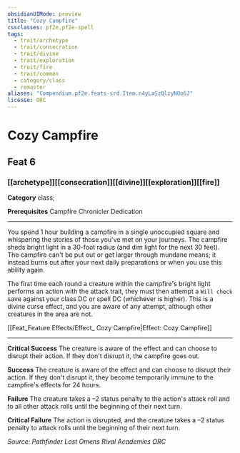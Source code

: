 ```yaml
---
obsidianUIMode: preview
title: "Cozy Campfire"
cssclasses: pf2e,pf2e-spell
tags:
  - trait/archetype
  - trait/consecration
  - trait/divine
  - trait/exploration
  - trait/fire
  - trait/common
  - category/class
  - remaster
aliases: "Compendium.pf2e.feats-srd.Item.n4yLaSzQlzyNOo6J"
license: ORC
---
```

# Cozy Campfire
## Feat 6
### [[archetype]][[consecration]][[divine]][[exploration]][[fire]]

**Category** class; 



**Prerequisites** Campfire Chronicler Dedication
* * *
You spend 1 hour building a campfire in a single unoccupied square and whispering the stories of those you've met on your journeys. The campfire sheds bright light in a 30-foot radius (and dim light for the next 30 feet). The campfire can't be put out or get larger through mundane means; it instead burns out after your next daily preparations or when you use this ability again.

The first time each round a creature within the campfire's bright light performs an action with the attack trait, they must then attempt a `Will check` save against your class DC or spell DC (whichever is higher). This is a divine curse effect, and you are aware of any attempt, although other creatures in the area are not.

[[Feat_Feature Effects/Effect_ Cozy Campfire|Effect: Cozy Campfire]]

* * *

**Critical Success** The creature is aware of the effect and can choose to disrupt their action. If they don't disrupt it, the campfire goes out.

**Success** The creature is aware of the effect and can choose to disrupt their action. If they don't disrupt it, they become temporarily immune to the campfire's effects for 24 hours.

**Failure** The creature takes a –2 status penalty to the action's attack roll and to all other attack rolls until the beginning of their next turn.

**Critical Failure** The action is disrupted, and the creature takes a –2 status penalty to attack rolls until the beginning of their next turn.

*Source: Pathfinder Lost Omens Rival Academies*
*ORC*